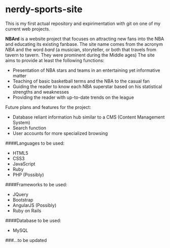 # nerdy-sports-site
This is my first actual repository and expirimentation with git on one of my current web projects.

**NBArd** is a website project that focuses on attracting new fans into the NBA and educating its existing fanbase. The site name comes from the acronym *NBA* and the word *bard* (a musician, storyteller, or both that travels from tavern to tavern. They were prominent during the Middle ages) The site aims to provide at least the following functions:

* Presentation of NBA stars and teams in an entertaining yet informative matter
* Teaching of basic basketball terms and the NBA to the casual fan
* Guiding the reader to know each NBA superstar based on his statistical strengths and weaknesses
* Providing the reader with up-to-date trends on the league

Future plans and features for the project:

* Database reliant information hub similar to a CMS (Content Management System)
* Search function
* User accounts for more specialized browsing

####Languages to be used:

* HTML5
* CSS3
* JavaScript
* Ruby
* PHP (Possibly)

####Frameworks to be used:

* JQuery
* Bootstrap
* AngularJS (Possibly)
* Ruby on Rails

####Database to be used:

* MySQL

###...to be updated